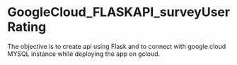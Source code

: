 # GoogleCloud_FLASKAPI_surveyUserRating
The objective is to create api using Flask and to connect with google cloud MYSQL instance while deploying the app on gcloud.
